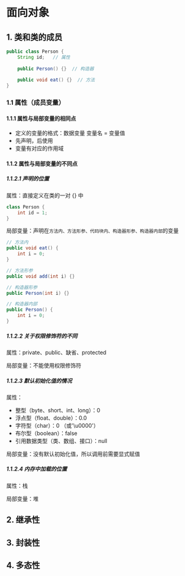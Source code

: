 # 面向对象

## 1. 类和类的成员

```java
public class Person {
    String id;   // 属性
    
	public Person() {} 	// 构造器
	
	public void eat() {}  // 方法
}
```

### 1.1 属性（成员变量）

#### 1.1.1 属性与局部变量的相同点

- 定义的变量的格式：数据变量 变量名 = 变量值
- 先声明，后使用
- 变量有对应的作用域

#### 1.1.2 属性与局部变量的不同点

##### 1.1.2.1 声明的位置

属性：直接定义在类的一对 {} 中

```java
class Person {
	int id = 1;
}
```

局部变量：声明在`方法内、方法形参、代码块内、构造器形参、构造器内部`的变量

```java
// 方法内
public void eat() {
	int i = 0;
}

// 方法形参
public void add(int i) {}

// 构造器形参
public Person(int i) {}

// 构造器内部
public Person() {
	int i = 0;
}
```

##### 1.1.2.2 关于权限修饰符的不同

属性：private、public、缺省、protected

局部变量：不能使用权限修饰符

##### 1.1.2.3 默认初始化值的情况

属性：

- 整型（byte、short、int、long）：0
- 浮点型（float、double）：0.0
- 字符型（char）：0  （或'\u0000'）
- 布尔型（boolean）：false
- 引用数据类型（类、数组、接口）：null



局部变量：没有默认初始化值，所以调用前需要显式赋值

##### 1.1.2.4 内存中加载的位置

属性：栈

局部变量：堆

## 2. 继承性









## 3. 封装性



## 4. 多态性





























































































































































































































































































































































































































